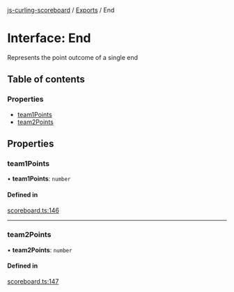 [js-curling-scoreboard](../README.md) / [Exports](../modules.md) / End

# Interface: End

Represents the point outcome of a single end

## Table of contents

### Properties

- [team1Points](end.md#team1points)
- [team2Points](end.md#team2points)

## Properties

### team1Points

• **team1Points**: `number`

#### Defined in

[scoreboard.ts:146](https://github.com/trianglecurling/js-curling-scoreboard/blob/ed5ad77/scoreboard.ts#L146)

___

### team2Points

• **team2Points**: `number`

#### Defined in

[scoreboard.ts:147](https://github.com/trianglecurling/js-curling-scoreboard/blob/ed5ad77/scoreboard.ts#L147)
